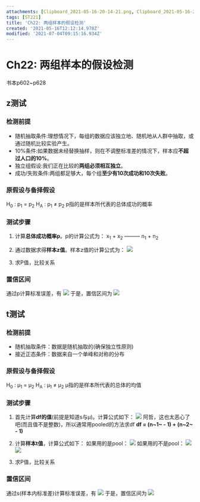 ```yaml
---
attachments: [Clipboard_2021-05-16-20-14-21.png, Clipboard_2021-05-16-20-48-54.png, Clipboard_2021-05-16-20-55-03.png, Clipboard_2021-05-16-21-04-33.png, Clipboard_2021-06-09-00-00-39.png, Clipboard_2021-06-09-00-01-08.png, Clipboard_2021-06-09-00-01-55.png, Clipboard_2021-06-09-00-02-09.png, Clipboard_2021-07-04-16-43-48.png, Clipboard_2021-07-04-17-09-36.png, Clipboard_2021-07-04-17-10-10.png, Clipboard_2021-07-04-17-13-13.png, Clipboard_2021-07-04-17-13-29.png]
tags: [ST221]
title: 'Ch22: 两组样本的假设检测'
created: '2021-05-16T12:12:14.978Z'
modified: '2021-07-04T09:15:16.934Z'
---
```


# Ch22: 两组样本的假设检测
书本p602~p628

## z测试
### 检测前提
- 随机抽取条件:理想情况下，每组的数据应该独立地、随机地从人群中抽取，或通过随机比较实验产生。
- 10%条件:如果数据未经替换抽样，则在不调整标准差的情况下，样本应**不超过人口的10%**。
- 独立组假设:我们正在比较的**两组必须相互独立**。
- 成功/失败条件:两组都足够大，每个组**至少有10次成功和10次失败**。

### 原假设与备择假设
H<sub>0</sub> : p<sub>1</sub> = p<sub>2</sub>
H<sub>A</sub> : p<sub>1</sub> ≠ p<sub>2</sub>
p指的是样本所代表的总体成功的概率

### 测试步骤
1. 计算**总体成功概率p**。p的计算公式为：
x<sub>1</sub> + x<sub>2</sub>
———
n<sub>1</sub> + n<sub>2</sub>
2. 通过数据求得**样本z值**。样本z值的计算公式为：
![](@attachment/Clipboard_2021-05-16-20-14-21.png)

3. 求P值，比较关系

### 置信区间
通过p计算标准误差，有
![](@attachment/Clipboard_2021-06-09-00-00-39.png)
于是，置信区间为
![](@attachment/Clipboard_2021-06-09-00-01-08.png)

## t测试
### 检测前提
- 随机抽取条件：数据是随机抽取的(确保独立性原则)
- 接近正态条件：数据来自一个单峰和对称的分布

### 原假设与备择假设
H<sub>0</sub> : μ<sub>1</sub> = μ<sub>2</sub>
H<sub>A</sub> : μ<sub>1</sub> ≠ μ<sub>2</sub>
μ指的是样本所代表的总体的均值

### 测试步骤
1. 首先计算**df的值**(前提是知道s与μ)。计算公式如下：
![](@attachment/Clipboard_2021-05-16-20-48-54.png)
阿哲，这也太恶心了吧(而且值不是整数)，所以通常用pooled的方法求df
**df = (n~1~ - 1) + (n~2~ - 1)**

2. 计算**样本t值**，计算公式如下：
如果用的是pool：
![](@attachment/Clipboard_2021-07-04-17-10-10.png)
如果用的不是pool：
![](@attachment/Clipboard_2021-07-04-17-13-13.png)
![](@attachment/Clipboard_2021-07-04-17-13-29.png)

3. 求P值，比较关系

### 置信区间
通过s(样本内标准差)计算标准误差，有
![](@attachment/Clipboard_2021-06-09-00-01-55.png)
于是，置信区间为
![](@attachment/Clipboard_2021-06-09-00-02-09.png)
